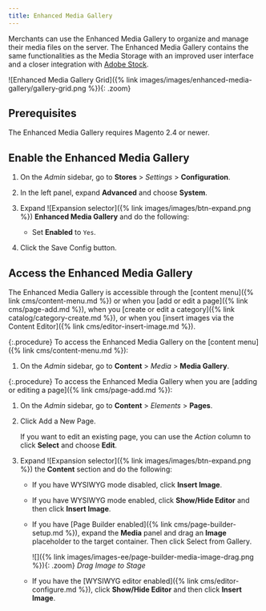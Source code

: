 ```yaml
---
title: Enhanced Media Gallery
---
```


Merchants can use the Enhanced Media Gallery to organize and manage their media files on the server. The Enhanced Media Gallery contains the same functionalities as the Media Storage with an improved user interface and a closer integration with [Adobe Stock][adobe-stock].

![Enhanced Media Gallery Grid]({% link images/images/enhanced-media-gallery/gallery-grid.png %}){: .zoom}

## Prerequisites

The Enhanced Media Gallery requires Magento 2.4 or newer. 

## Enable the Enhanced Media Gallery

1. On the _Admin_ sidebar, go to **Stores** > _Settings_ > **Configuration**.

2. In the left panel, expand **Advanced** and choose **System**.

1. Expand ![Expansion selector]({% link images/images/btn-expand.png %}) **Enhanced Media Gallery** and do the following:

   - Set **Enabled** to `Yes`.

1. Click the <span class="btn">Save Config</span> button.

## Access the Enhanced Media Gallery

The Enhanced Media Gallery is accessible through the [content menu]({% link cms/content-menu.md %}) or when you [add or edit a page]({% link cms/page-add.md %}), when you [create or edit a category]({% link catalog/category-create.md %}), or when you [insert images via the Content Editor]({% link cms/editor-insert-image.md %}).

{:.procedure}
To access the Enhanced Media Gallery on the [content menu]({% link cms/content-menu.md %}):

1. On the _Admin_ sidebar, go to **Content** > _Media_ > **Media Gallery**.

{:.procedure}
To access the Enhanced Media Gallery when you are [adding or editing a page]({% link cms/page-add.md %}):

1. On the _Admin_ sidebar, go to **Content** > _Elements_ > **Pages**.

1. Click <span class="btn">Add a New Page</span>.

   If you want to edit an existing page, you can use the _Action_ column to click **Select** and choose **Edit**.

1. Expand ![Expansion selector]({% link images/images/btn-expand.png %}) the **Content** section and do the following:

    <!--{% if "Default.CE Only" contains site.edition %}-->
    - If you have WYSIWYG mode disabled, click **Insert Image**.

    - If you have WYSIWYG mode enabled, click **Show/Hide Editor** and then click **Insert Image**.
    <!--{% endif %}-->
    <!--{% if "Default.EE-B2B" contains site.edition %}-->
    - If you have [Page Builder enabled]({% link cms/page-builder-setup.md %}), expand the **Media** panel and drag an **Image** placeholder to the target container. Then click <span class="btn">Select from Gallery</span>.

      ![]({% link images/images-ee/page-builder-media-image-drag.png %}){: .zoom}
      _Drag Image to Stage_

    - If you have the [WYSIWYG editor enabled]({% link cms/editor-configure.md %}), click **Show/Hide Editor** and then click **Insert Image**.
    <!--{% endif %}-->

[adobe-stock]: https://stock.adobe.com
